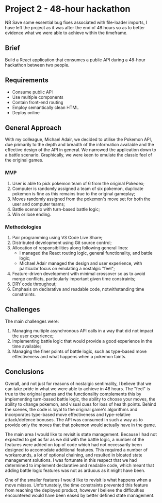 # Project 2 - 48-hour hackathon

NB Save some essential bug fixes associated with file-loader imports, I have left the project as it was after the end of 48 hours so as to better evidence what we were able to achieve within the timeframe.

## Brief

Build a React application that consumes a public API during a 48-hour hackathon between two people.

## Requirements

- Consume public API
- Use multiple components
- Contain front-end routing
- Employ semantically clean HTML
- Deploy online

## General Approach

With my colleague, Michael Adair, we decided to utilise the Pokemon API, due primarily to the depth and breadth of the information available and the effective design of the API in general. We narrowed the application down to a battle scenario. Graphically, we were keen to emulate the classic feel of the original games.

### MVP

1. User is able to pick pokemon team of 6 from the original Pokedex;
2. Computer is randomly assigned a team of six pokemon, duplicate pokemon is fine as this remains true to the original gameplay;
3. Moves randomly assigned from the pokemon's move set for both the user and computer teams;
4. Battle scenario with turn-based battle logic;
5. Win or lose ending.

### Methodologies

1. Pair programming using VS Code Live Share;
2. Distributed development using Git source control;
3. Allocation of responsibilities along following general lines:
   - I managed the React routing logic, general functionality, and battle logic;
   - Michael Adair managed the design and user experience, with particular focus on emulating a nostalgic "feel";
4. Feature-driven development with minimal crossover so as to avoid merge conflicts, particularly important given time constraints;
5. DRY code throughout;
6. Emphasis on declarative and readable code, notwithstanding time constraints.

## Challenges

The main challenges were:

1. Managing multiple asynchronous API calls in a way that did not impact the user experience;
2. Implementing battle logic that would provide a good experience in the time available;
3. Managing the finer points of battle logic, such as type-based move effectiveness and what happens when a pokemon faints.

## Conclusions

Overall, and not just for reasons of nostalgic sentimality, I believe that we can take pride in what we were able to achieve in 48 hours. The "feel" is true to the original games and the functionality complements this by implementing turn-based battle logic, the ability to choose your moves, the ability to change pokemon, and visual cues for loss of health points. Behind the scenes, the code is loyal to the original game's algorithms and incorporates type-based move effectiveness and type-relative attack/defence bonuses. The API was consumed in such a way as to provide only the moves that that pokemon would actually have in the game.

The main area I would like to revisit is state management. Because I had not expected to get as far as we did with the battle logic, a number of the features were added on top of code which had not necessarily been designed to accomodate additional features. This required a number of workarounds, a lot of optional chaining, and resulted in bloated state management solutions. I was fortunate in this respect that we had determined to implement declarative and readable code, which meant that adding battle logic features was not as arduous as it might have been.

One of the smaller features I would like to revisit is what happens when a move misses. Unfortunately, the time constraints prevented this feature from reaching the deployed product, however I believe the difficulties encountered would have been eased by better defined state management.

